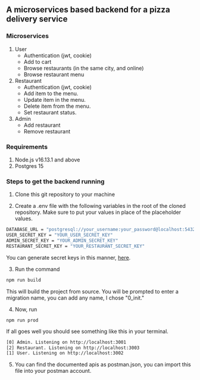 ## A microservices based backend for a pizza delivery service
### Microservices
1. User
    - Authentication (jwt, cookie)
    - Add to cart
    - Browse restaurants (in the same city, and online)
    - Browse restaurant menu
2. Restaurant 
    - Authentication (jwt, cookie)
    - Add item to the menu.
    - Update item in the menu.
    - Delete item from the menu.
    - Set restaurant status.
3. Admin
    - Add restaurant
    - Remove restaurant
### Requirements
1. Node.js v16.13.1 and above
2. Postgres 15

### Steps to get the backend running
1. Clone this git repository to your machine

2. Create a .env file with the following variables in the root of the cloned repository. Make sure to put your values in place of the placeholder values.

```bash
DATABASE_URL = "postgresql://your_username:your_password@localhost:5432/your_database_name?schema=public"
USER_SECRET_KEY = "YOUR_USER_SECRET_KEY"
ADMIN_SECRET_KEY = "YOUR_ADMIN_SECRET_KEY"
RESTAURANT_SECRET_KEY = "YOUR_RESTAURANT_SECRET_KEY" 
```

You can generate secret keys in this manner, [here](https://stackoverflow.com/questions/52996555/generate-a-sufficient-secret-for-jwt-nodejs-lambda).

3. Run the command
```bash
npm run build
```
This will build the project from source. You will be prompted to enter a migration name, you can add any name, I chose "0_init."

4. Now, run
```
npm run prod
```

If all goes well you should see something like this in your terminal.
```bash
[0] Admin. Listening on http://localhost:3001
[2] Restaurant. Listening on http://localhost:3003
[1] User. Listening on http://localhost:3002
```

5. You can find the documented apis as postman.json, you can import this file into your postman account.